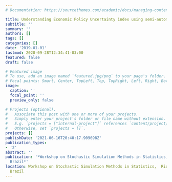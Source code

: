 ```yaml
---
# Documentation: https://sourcethemes.com/academic/docs/managing-content/

title: Understanding Economic Policy Uncertainty index using semi-automatic news classification
subtitle: ''
summary: ''
authors: []
tags: []
categories: []
date: '2019-01-01'
lastmod: 2020-09-28T12:34:41-03:00
featured: false
draft: false

# Featured image
# To use, add an image named `featured.jpg/png` to your page's folder.
# Focal points: Smart, Center, TopLeft, Top, TopRight, Left, Right, BottomLeft, Bottom, BottomRight.
image:
  caption: ''
  focal_point: ''
  preview_only: false

# Projects (optional).
#   Associate this post with one or more of your projects.
#   Simply enter your project's folder or file name without extension.
#   E.g. `projects = ["internal-project"]` references `content/project/deep-learning/index.md`.
#   Otherwise, set `projects = []`.
projects: []
publishDate: '2021-06-16T20:40:17.909698Z'
publication_types:
- '2'
abstract: ''
publication: '*Workshop on Stochastic Simulation Methods in Statistics,  Rio de Janeiro,
  Brazil*'
location: Workshop on Stochastic Simulation Methods in Statistics,  Rio de Janeiro,
  Brazil
---
```

